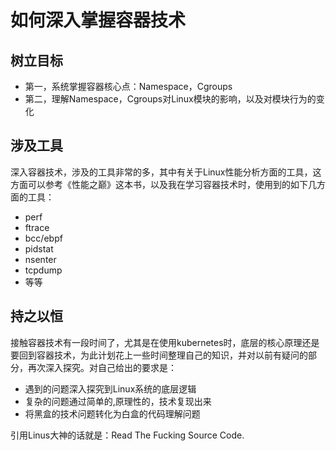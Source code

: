 # 如何深入掌握容器技术

## 树立目标

* 第一，系统掌握容器核心点：Namespace，Cgroups
* 第二，理解Namespace，Cgroups对Linux模块的影响，以及对模块行为的变化

## 涉及工具

深入容器技术，涉及的工具非常的多，其中有关于Linux性能分析方面的工具，这方面可以参考《性能之巅》这本书，以及我在学习容器技术时，使用到的如下几方面的工具：

* perf
* ftrace
* bcc/ebpf
* pidstat
* nsenter
* tcpdump
* 等等

## 持之以恒

接触容器技术有一段时间了，尤其是在使用kubernetes时，底层的核心原理还是要回到容器技术，为此计划花上一些时间整理自己的知识，并对以前有疑问的部分，再次深入探究。对自己给出的要求是：

* 遇到的问题深入探究到Linux系统的底层逻辑
* 复杂的问题通过简单的,原理性的，技术复现出来
* 将黑盒的技术问题转化为白盒的代码理解问题

引用Linus大神的话就是：Read The Fucking Source Code.
